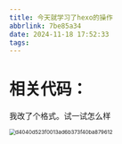 ```yaml
---
title: 今天就学习了hexo的操作
abbrlink: 7be85a34
date: 2024-11-18 17:52:33
tags:
---
```


# 相关代码：

我改了个格式。试一试怎么样

[Hexo+GitHub搭建个人博客，实现云端编辑、一键发文]: https://www.cnblogs.com/all-smile/p/16608503.html



<img src="https://cdn.jsdelivr.net/gh/openwave11/markdown-pic/img/%E7%89%B9%E6%9C%97%E6%99%AE-202411181933578.jpg" alt="d4040d523f0013ad6b373f40ba879612" style="zoom:67%;" />
